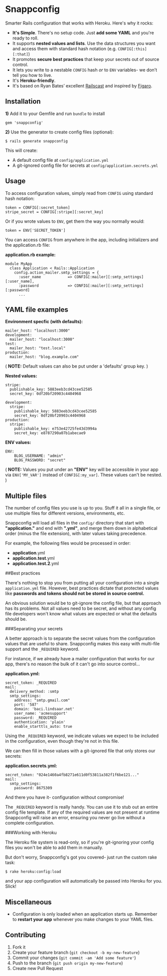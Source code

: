 # Snappconfig

Smarter Rails configuration that works with Heroku. Here's why it rocks:

- **It's Simple**. There's no setup code. Just **add some YAML** and you're ready to roll.
- It supports **nested values and lists**. Use the data structures you want and access them with standard hash notation (e.g. `CONFIG[:this][:that]`)
- It promotes **secure best practices** that keep your secrets out of source control.
- It lets you write to a nestable `CONFIG` hash *or* to  `ENV` variables- we don’t tell you how to live.
- It's **Heroku-friendly**.
- It's based on Ryan Bates’ excellent [Railscast](http://railscasts.com/episodes/85-yaml-configuration-revised) and inspired by [Figaro](https://github.com/laserlemon/figaro).

## Installation
  
  
  
**1)** Add it to your Gemfile and run `bundle` to install

    gem 'snappconfig'

**2)** Use the generator to create config files (optional):

    $ rails generate snappconfig

This will create:  

- A default config file at `config/application.yml`
- A git-ignored config file for secrets at `config/application.secrets.yml`




## Usage

To access configuration values, simply read from `CONFIG` using standard hash notation:

    token = CONFIG[:secret_token]
    stripe_secret = CONFIG[:stripe][:secret_key]
    
Or if you wrote values to `ENV`, get them the way you normally would:

    token = ENV['SECRET_TOKEN']

You can access `CONFIG` from anywhere in the app, including initializers and the application.rb file:

**application.rb example:**

    module MyApp
      class Application < Rails::Application
        config.action_mailer.smtp_settings = {
          :user_name            => CONFIG[:mailer][:smtp_settings][:user_name],
          :password             => CONFIG[:mailer][:smtp_settings][:password]
          ...



## YAML file examples



**Environment specfic (with defaults):**

    mailer_host: "localhost:3000"
    development:
      mailer_host: "localhost:3000"
    test:
      mailer_host: "test.local"
    production:
      mailer_host: "blog.example.com"
( **NOTE:** Default values can also be put under a 'defaults' group key. )

**Nested values:**

    stripe: 
      publishable_key: 5883eeb3cd43cee52585
      secret_key: 0df20bf20903c4404968 
      
    development:
      stripe: 
        publishable_key: 5883eeb3cd43cee52585
        secret_key: 0df20bf20903c4404968      
    production:
      stripe: 
        publishable_key: e753e42725fe43d3994a
        secret_key: e8787290a07b1abecae9


**ENV values:**

    ENV: 
        BLOG_USERNAME: "admin"
        BLOG_PASSWORD: "secret"

( **NOTE:** Values you put under an **"ENV"** key will be accessible in your app via `ENV['MY_VAR']` instead of `CONFIG[:my_var]`. These values can't be nested. )  



## Multiple files

The number of config files you use is up to you. Stuff it all in a single file, or use multiple files for different versions, environments, etc.

Snappconfig will load all files in the `config/` directory that start with **"application."** and end with **".yml"**, and merge them down in alphabetical order (minus the file extension), with later values taking precedence.

For example, the following files would be processed in order:

- **application**.yml
- **application.test**.yml
- **application.test.2**.yml


<a name='best_practices'/>
##Best practices


There's nothing to stop you from putting all your configuration into a single `application.yml` file. However, best practices dictate that protected values like **passwords and tokens should not be stored in source control.** 

An obvious solution would be to git-ignore the config file, but that approach has its problems. Not all values need to be secret, and without any config file developers won't know what values are expected or what the defaults should be.

###Separating your secrets

A better approach is to separate the secret values from the configuration values that are useful to share. Snappconfig makes this easy with multi-file support and the `_REQUIRED` keyword.


For instance, if we already have a mailer configuration that works for our app, there's no reason the bulk of it can't go into source control...


**application.yml:**

    secret_token: _REQUIRED
    mail:
      delivery_method: :smtp
      smtp_settings:
        address: "smtp.gmail.com"
        port: '587'
        domain: 'baci.lindsaar.net'
        user_name: 'acmesupport'
        password: _REQUIRED
        authentication: 'plain'
        enable_starttls_auto: true

Using the `_REQUIRED` keyword, we indicate values we expect to be included in the configuration, even though they're not in this file. 

We can then fill in those values with a git-ignored file that only stores our secrets: 

**application.secrets.yml:**

    secret_token: "024e1460a4fb8271e611d0f53811a382f1f6be121..."
    mail:
      smtp_settings:
        password: 8675309

And there you have it- configuration without compromise!

The `_REQUIRED` keyword is really handy. You can use it to stub out an entire config file template. If any of the required values are not present at runtime Snappconfig will raise an error, ensuring you never go live without a complete configuration.

###Working with Heroku

The Heroku file system is read-only, so if you're git-ignoring your config files you won't be able to add them in manually.

But don't worry, Snappconfig's got you covered- just run the custom rake task:

    $ rake heroku:config:load

and your app configuration will automatically be passed into Heroku for you. Slick!

## Miscellaneous

- Configuration is only loaded when an application starts up. Remember to **restart your app** whenever you make changes to your YAML files.

## Contributing

1. Fork it
2. Create your feature branch (`git checkout -b my-new-feature`)
3. Commit your changes (`git commit -am 'Add some feature'`)
4. Push to the branch (`git push origin my-new-feature`)
5. Create new Pull Request

